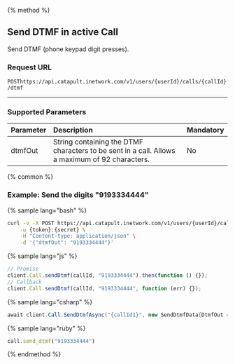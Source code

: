 {% method %}

## Send DTMF in active Call
Send DTMF (phone keypad digit presses).

### Request URL

<code class="post">POST</code>`https://api.catapult.inetwork.com/v1/users/{userId}/calls/{callId}/dtmf`

---

### Supported Parameters

| Parameter | Description                                                 | Mandatory |
|:----------|:------------------------------------------------------------|:----------|
| dtmfOut   | String containing the DTMF characters to be sent in a call. Allows a maximum of 92 characters. | No        |

{% common %}

### Example: Send the digits "9193334444"

{% sample lang="bash" %}

```bash
curl -v -X POST https://api.catapult.inetwork.com/v1/users/{userId}/calls/{callId}/dtmf \
	-u {token}:{secret} \
	-H "Content-type: application/json" \
	-d '{"dtmfOut": "9193334444"}'
```

{% sample lang="js" %}

```js
// Promise
client.Call.sendDtmf(callId, "9193334444").then(function () {});
// Callback
client.Call.sendDtmf(callId, "9193334444", function (err) {});
```

{% sample lang="csharp" %}

```csharp
await client.Call.SendDtmfAsync("{callId1}", new SendDtmfData{DtmfOut = "9193334444"});
```

{% sample lang="ruby" %}

```ruby
call.send_dtmf("9193334444")
```
{% endmethod %}
